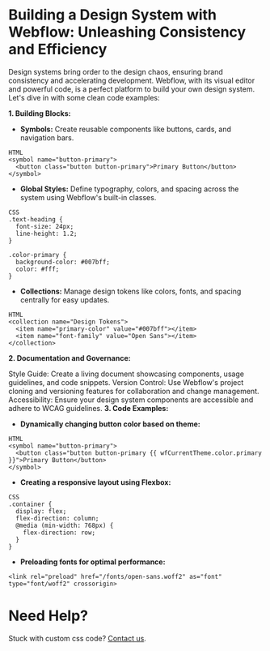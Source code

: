 # Building a Design System with Webflow: Unleashing Consistency and Efficiency

Design systems bring order to the design chaos, ensuring brand consistency and accelerating development. Webflow, with its visual editor and powerful code, is a perfect platform to build your own design system. Let's dive in with some clean code examples:

**1. Building Blocks:**

  - **Symbols:** Create reusable components like buttons, cards, and navigation bars.

  ```
  HTML
  <symbol name="button-primary">
    <button class="button button-primary">Primary Button</button>
  </symbol>
  
  ```
  - **Global Styles:** Define typography, colors, and spacing across the system using Webflow's built-in classes.
  
  ```
  CSS
  .text-heading {
    font-size: 24px;
    line-height: 1.2;
  }
  
  .color-primary {
    background-color: #007bff;
    color: #fff;
  }
  
  ```
  - **Collections:** Manage design tokens like colors, fonts, and spacing centrally for easy updates.
  ```
  HTML
  <collection name="Design Tokens">
    <item name="primary-color" value="#007bff"></item>
    <item name="font-family" value="Open Sans"></item>
  </collection>

  ```
**2. Documentation and Governance:**

Style Guide: Create a living document showcasing components, usage guidelines, and code snippets.
Version Control: Use Webflow's project cloning and versioning features for collaboration and change management.
Accessibility: Ensure your design system components are accessible and adhere to WCAG guidelines.
**3. Code Examples:**

  - **Dynamically changing button color based on theme:**
  ```
  HTML
  <symbol name="button-primary">
    <button class="button button-primary {{ wfCurrentTheme.color.primary }}">Primary Button</button>
  </symbol>
  
  ```
  
  - **Creating a responsive layout using Flexbox:**
  ```
  CSS
  .container {
    display: flex;
    flex-direction: column;
    @media (min-width: 768px) {
      flex-direction: row;
    }
  }
  
  ```
  
  - **Preloading fonts for optimal performance:**
  ```
  <link rel="preload" href="/fonts/open-sans.woff2" as="font" type="font/woff2" crossorigin>
  ```
# Need Help?
Stuck with custom css code? [Contact us](https://epyc.in/).
